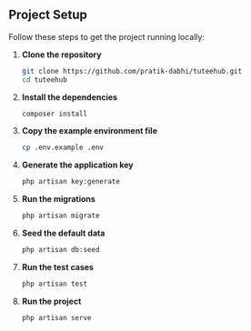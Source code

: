 ## Project Setup

Follow these steps to get the project running locally:

1. **Clone the repository**
   ```bash
   git clone https://github.com/pratik-dabhi/tuteehub.git
   cd tuteehub

2. **Install the dependencies**
   ```bash
   composer install

3. **Copy the example environment file**
   ```bash
   cp .env.example .env

4. **Generate the application key**
   ```bash
   php artisan key:generate

5. **Run the migrations**
   ```bash
   php artisan migrate

6. **Seed the default data**
   ```bash
   php artisan db:seed

7. **Run the test cases**
   ```bash
   php artisan test

8. **Run the project**
   ```bash
   php artisan serve

